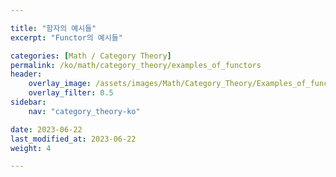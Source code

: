 ```yaml
---

title: "함자의 예시들"
excerpt: "Functor의 예시들"

categories: [Math / Category Theory]
permalink: /ko/math/category_theory/examples_of_functors
header:
    overlay_image: /assets/images/Math/Category_Theory/Examples_of_functors.png
    overlay_filter: 0.5
sidebar: 
    nav: "category_theory-ko"

date: 2023-06-22
last_modified_at: 2023-06-22
weight: 4

---
```


